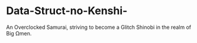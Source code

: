 # Data-Struct-no-Kenshi-
An Overclocked Samurai, striving to become a Glitch Shinobi in the realm of Big Ωmen.

